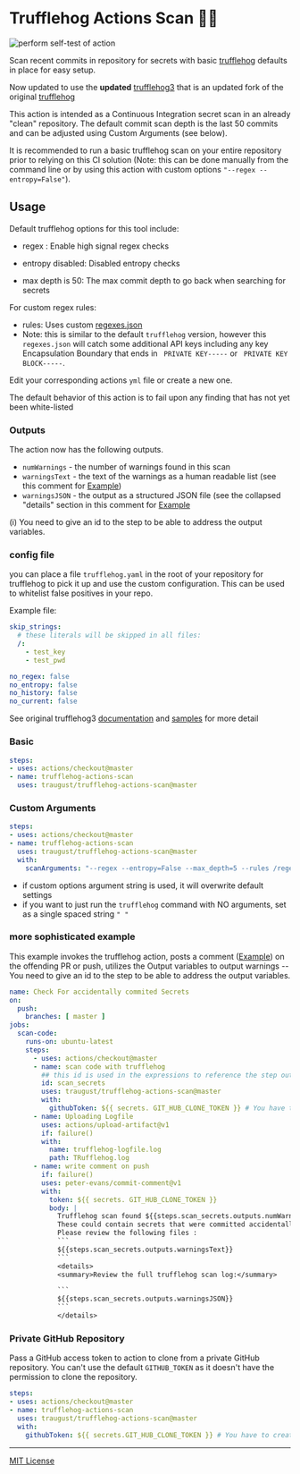 
# Trufflehog Actions Scan :pig_nose::key:
![perform self-test of action](https://github.com/tRaugust/trufflehog-actions-scan/workflows/perform%20self-test%20of%20action/badge.svg)

Scan recent commits in repository for secrets with basic [trufflehog](https://github.com/dxa4481/truffleHog) defaults in place for easy setup.

Now updated to use the **updated** [trufflehog3](https://github.com/feeltheajf/truffleHog3) that is an updated fork of the original [trufflehog](https://github.com/dxa4481/truffleHog) 

This action is intended as a Continuous Integration secret scan in an already "clean" repository. The default commit scan depth is the last 50 commits and can be adjusted using Custom Arguments (see below).

It is recommended to run a basic trufflehog scan on your entire repository prior to relying on this CI solution (Note: this can be done manually from the command line or by using this action with custom options `"--regex --entropy=False"`).

## Usage

Default trufflehog options for this tool include:

- regex : Enable high signal regex checks

- entropy disabled: Disabled entropy checks

- max depth is 50: The max commit depth to go back when searching for secrets

For custom regex rules:

- rules: Uses custom [regexes.json](regexes.json)
- Note: this is similar to the default `trufflehog` version, however this `regexes.json` will catch some additional API keys including any key Encapsulation Boundary that ends in ` PRIVATE KEY-----` or ` PRIVATE KEY BLOCK-----`.

Edit your corresponding actions `yml` file or create a new one.

The default behavior of this action is to fail upon any finding that has not yet been white-listed
### Outputs

The action now has the following outputs.
* `numWarnings` - the number of warnings found in this scan
* `warningsText` - the text of the warnings as a human readable list (see this comment for [Example](https://github.com/tRaugust/trufflehog-actions-scan/commit/3ca6fb1e80eb05665ea42289f66f1a2820b8a846#commitcomment-39473874))
* `warningsJSON` - the output as a structured JSON file  (see the collapsed "details" section in this comment for [Example](https://github.com/tRaugust/trufflehog-actions-scan/commit/3ca6fb1e80eb05665ea42289f66f1a2820b8a846#commitcomment-39473874)

(i) You need to give an id to the step to be able to address the output variables. 

### config file 
you can place a file `trufflehog.yaml` in the root of your repository for trufflehog to pick it up and use the custom configuration.
This can be used to whitelist false positives in your repo.

Example file:
```yaml
skip_strings:
  # these literals will be skipped in all files:
  /:
    - test_key
    - test_pwd

no_regex: false
no_entropy: false
no_history: false
no_current: false
```
See original trufflehog3 [documentation](https://github.com/feeltheajf/truffleHog3/blob/master/README.md) and [samples](https://github.com/feeltheajf/truffleHog3/blob/master/examples/trufflehog.yaml) for more detail 

### Basic

```yaml
steps:
- uses: actions/checkout@master
- name: trufflehog-actions-scan
  uses: traugust/trufflehog-actions-scan@master
```

### Custom Arguments

```yaml
steps:
- uses: actions/checkout@master
- name: trufflehog-actions-scan
  uses: traugust/trufflehog-actions-scan@master
  with:
    scanArguments: "--regex --entropy=False --max_depth=5 --rules /regexes.json" # Add custom options here*

```

* if custom options argument string is used, it will overwrite default settings
* if you want to just run the `trufflehog` command with NO arguments, set as a single spaced string `" "`

### more sophisticated example

This example invokes the trufflehog action, posts a comment ([Example](https://github.com/tRaugust/trufflehog-actions-scan/commit/3ca6fb1e80eb05665ea42289f66f1a2820b8a846#commitcomment-39473874)) on the offending PR or push, utilizes the Output variables to output warnings -- 
You need to give an id to the step to be able to address the output variables. 
```yaml
name: Check For accidentally commited Secrets
on:
  push:
    branches: [ master ]
jobs:
  scan-code:
    runs-on: ubuntu-latest
    steps:
      - uses: actions/checkout@master
      - name: scan code with trufflehog
        ## this id is used in the expressions to reference the step output
        id: scan_secrets 
        uses: traugust/trufflehog-actions-scan@master
        with:
          githubToken: ${{ secrets. GIT_HUB_CLONE_TOKEN }} # You have to create an access token manually, add it to the repo secrets
      - name: Uploading Logfile
        uses: actions/upload-artifact@v1
        if: failure()
        with:
          name: trufflehog-logfile.log
          path: TRufflehog.log
      - name: write comment on push
        if: failure()
        uses: peter-evans/commit-comment@v1
        with:
          token: ${{ secrets. GIT_HUB_CLONE_TOKEN }}
          body: |
            Trufflehog scan found ${{steps.scan_secrets.outputs.numWarnings}} suspicious lines in code.
            These could contain secrets that were committed accidentally.
            Please review the following files :
            ```
            ${{steps.scan_secrets.outputs.warningsText}}
            ```
            <details>
            <summary>Review the full trufflehog scan log:</summary>

            ```
            ${{steps.scan_secrets.outputs.warningsJSON}}
            ```
            </details>

```


### Private GitHub Repository

Pass a GitHub access token to action to clone from a private GitHub repository.
You can't use the default `GITHUB_TOKEN` as it doesn't have the permission to clone the repository.

```yaml
steps:
- uses: actions/checkout@master
- name: trufflehog-actions-scan
  uses: traugust/trufflehog-actions-scan@master
  with:
    githubToken: ${{ secrets.GIT_HUB_CLONE_TOKEN }} # You have to create an access token manually and store it into your repo's secrets

```

----

[MIT License](LICENSE)
